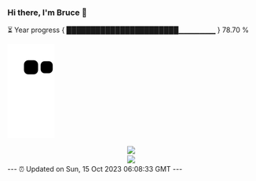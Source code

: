 ### Hi there, I'm Bruce 👋
⏳ Year progress { ███████████████████████▁▁▁▁▁▁▁ } 78.70 %

![](https://raw.githubusercontent.com/Swiftie13st/Swiftie13st/main/assets/github-contribution-grid-snake.svg)


<div align="center"> <img src="https://metrics.lecoq.io/Swiftie13st?template=classic&config.timezone=Asia%2FShanghai"> </div>

<div align="center"> <img src="https://github-readme-streak-stats.herokuapp.com/?user=Swiftie13st" /> </div>
---
⏰ Updated on Sun, 15 Oct 2023 06:08:33 GMT
---

